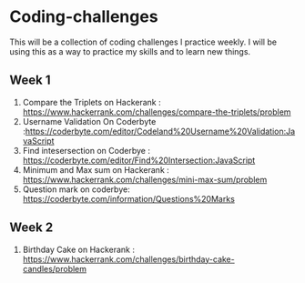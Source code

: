 # Coding-challenges
This will be a collection of coding challenges I practice weekly. I will be using this as a way to practice my skills and to learn new things.

## Week 1
1. Compare the Triplets on Hackerank : https://www.hackerrank.com/challenges/compare-the-triplets/problem
2. Username Validation On Coderbyte  :https://coderbyte.com/editor/Codeland%20Username%20Validation:JavaScript
3. Find intesersection on Coderbye : https://coderbyte.com/editor/Find%20Intersection:JavaScript
4. Minimum and Max sum on Hackerank : https://www.hackerrank.com/challenges/mini-max-sum/problem
5. Question mark on coderbye: https://coderbyte.com/information/Questions%20Marks

## Week 2

1. Birthday Cake on Hackerank : https://www.hackerrank.com/challenges/birthday-cake-candles/problem

